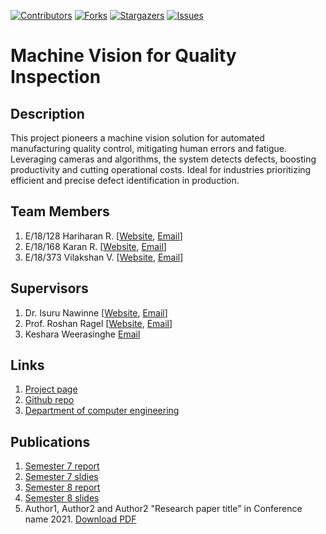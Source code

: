 [![Contributors][contributors-shield]][contributors-url]
[![Forks][forks-shield]][forks-url]
[![Stargazers][stars-shield]][stars-url]
[![Issues][issues-shield]][issues-url]

#  Machine Vision for Quality Inspection

## Description

This project pioneers a machine vision solution for automated manufacturing quality control, mitigating human errors and fatigue. Leveraging cameras and algorithms, the system detects defects, boosting productivity and cutting operational costs. Ideal for industries prioritizing efficient and precise defect identification in production.



## Team Members
1. E/18/128 Hariharan R.  [[Website](http://www.ce.pdn.ac.lk/e18-batch/), [Email](mailto:e18128@eng.pdn.ac.lk)]
2. E/18/168 Karan R.  [[Website](http://www.ce.pdn.ac.lk/e18-batch/), [Email](mailto:e18168@eng.pdn.ac.lk)]
3. E/18/373 Vilakshan V.   [[Website](http://www.ce.pdn.ac.lk/e18-batch/), [Email](mailto:e18373@eng.pdn.ac.lk)]


## Supervisors
1. Dr. Isuru Nawinne [[Website](http://www.ce.pdn.ac.lk/academic-staff/), [Email](mailto:lecturer@ce.pdn.ac.lk)]
2. Prof. Roshan Ragel [[Website](http://www.ce.pdn.ac.lk/academic-staff/), [Email](mailto:lecturer@ce.pdn.ac.lk)]
2. Keshara Weerasinghe [Email](keshara2032@gmail.com)


## Links

1. [Project page](https://projects.ce.pdn.ac.lk/4yp/e18/machine-vision-for-quality-inspection/)
2. [Github repo](https://github.com/cepdnaclk/e15-4yp-minimal-template)
3. [Department of computer engineering](http://ce.pdn.ac.lk)


## Publications
1. [Semester 7 report](https://cepdnaclk.github.io/e15-4yp-minimal-template)
2. [Semester 7 sldies](https://cepdnaclk.github.io/e15-4yp-minimal-template)
3. [Semester 8 report](https://cepdnaclk.github.io/e15-4yp-minimal-template)
4. [Semester 8 slides](https://cepdnaclk.github.io/e15-4yp-minimal-template)
5. Author1, Author2 and Author2 "Research paper title" in Conference name 2021. [Download PDF ](https://cepdnaclk.github.io/e15-4yp-minimal-template)


<!-- MARKDOWN LINKS & IMAGES -->
<!-- https://www.markdownguide.org/basic-syntax/#reference-style-links -->
[contributors-shield]: https://img.shields.io/github/contributors/cepdnaclk/e18-4yp-machine-vision-for-quality-inspection?style=for-the-badge
[contributors-url]: https://github.com/cepdnaclk/e18-4yp-machine-vision-for-quality-inspection/contributors
[forks-shield]: https://img.shields.io/github/forks/cepdnaclk/e18-4yp-machine-vision-for-quality-inspection?style=for-the-badge
[forks-url]: https://github.com/othneildrew/Best-README-Template/network/members
[stars-shield]: https://img.shields.io/github/stars/cepdnaclk/e18-4yp-machine-vision-for-quality-inspection?style=for-the-badge
[stars-url]: https://github.com/cepdnaclk/e18-4yp-machine-vision-for-quality-inspection/stargazers
[issues-shield]: https://img.shields.io/github/issues/cepdnaclk/e18-4yp-machine-vision-for-quality-inspection?style=for-the-badge
[issues-url]: https://github.com/cepdnaclk/e18-4yp-machine-vision-for-quality-inspection/issues
